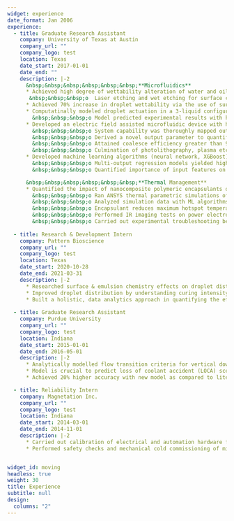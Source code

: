 ```yaml
---
widget: experience
date_format: Jan 2006
experience:
  - title: Graduate Research Assistant
    company: University of Texas at Austin
    company_url: ""
    company_logo: test
    location: Texas
    date_start: 2017-01-01
    date_end: ""
    description: |-2
      &nbsp;&nbsp;&nbsp;&nbsp;&nbsp;&nbsp;**Microfluidics**
      * Achieved high degree of wettability alteration of water and oil droplets via passive (surface engineering, surfactants) and active (electrowetting) techniques <br>
       &nbsp;&nbsp;&nbsp;o	Laser etching and wet etching for surface characterization 
      * Achieved 70% increase in droplet wettability via the use of surfactants and electrowetting
      * Computatinally modeled droplet actuation in a 3-liquid configuration under dielectrophoresis <br>
        &nbsp;&nbsp;&nbsp;o	Model predicted experimental results with high accuracy (> 95%) based on electrohydrodynamic physics
      * Developed an electric field assisted microfluidic device with high capability in droplet coalescence and generation <br>
        &nbsp;&nbsp;&nbsp;o	System capability was thoroughly mapped out with a phase diagram<br>
        &nbsp;&nbsp;&nbsp;o	Derived a novel output parameter to quantify the microfluidic device’s effectiveness<br>
        &nbsp;&nbsp;&nbsp;o	Attained coalesce efficiency greater than 95%<br>
        &nbsp;&nbsp;&nbsp;o	Culmination of photolithography, plasma etching, emulsion chemistry, surfactant &nbsp;&nbsp;&nbsp; wettability, dielectrophoresis and image processing techniques<br>
      * Developed machine learning algorithms (neural network, XGBoost) to predict effectiveness of microfluidic device <br>
        &nbsp;&nbsp;&nbsp;o	Multi-output regression models yielded high prediction accuracy <br>
        &nbsp;&nbsp;&nbsp;o	Quantified importance of input features on microfluidic effectiveness via Shapley Additive exPlanations <br><br>

      &nbsp;&nbsp;&nbsp;&nbsp;&nbsp;&nbsp;**Thermal Management**
      * Quantified the impact of nanocomposite polymeric encapsulants on packaging of power electronics modules <br>
        &nbsp;&nbsp;&nbsp;o	Ran ANSYS thermal parametric simulations of power electronic module through UT Austin’s supercomputer (TACC)<br>
        &nbsp;&nbsp;&nbsp;o	Analyzed simulation data with ML algorithms to understand thermal effect of nanocomposite encapsulants
        &nbsp;&nbsp;&nbsp;o	Encapsulant reduces maximum hotspot temperatures by 7.4C (steady state) and 8.9C (transient)<br>
        &nbsp;&nbsp;&nbsp;o	Performed IR imaging tests on power electronic modules with liquid-cooled heatsink<br>
        &nbsp;&nbsp;&nbsp;o	Carried out experimental troubleshooting between IR imaging and thermocouple readings<br>
        
  - title: Research & Development Intern
    company: Pattern Bioscience
    company_url: ""
    company_logo: test
    location: Texas
    date_start: 2020-10-28
    date_end: 2021-03-31
    description: |-2     
      * Researched surface & emulsion chemistry effects on droplet distribution in microchannel cells
      * Improved droplet distribution by understanding curing intensity and thermal effects
      * Built a holistic, data analytics approach in quantifying the effects of surfactants on droplet emulsion stability   
    
  - title: Graduate Research Assistant
    company: Purdue University
    company_url: ""
    company_logo: test
    location: Indiana
    date_start: 2015-01-01
    date_end: 2016-05-01
    description: |-2
      * Analytically modelled flow transition criteria for vertical downward two-phase flow
      * Model is crucial to predict loss of coolant accident (LOCA) scenarios in high pressure nuclear power plants
      * Achieved 20% higher accuracy with new model as compared to literature    

  - title: Reliability Intern
    company: Magnetation Inc.
    company_url: ""
    company_logo: test
    location: Indiana
    date_start: 2014-03-01
    date_end: 2014-11-01
    description: |-2
      * Carried out calibration of electrical and automation hardware for a mining plant start-up
      * Performed safety checks and mechanical cold commissioning of mining plant


widget_id: moving
headless: true
weight: 30
title: Experience
subtitle: null
design:
  columns: "2"
---
```

